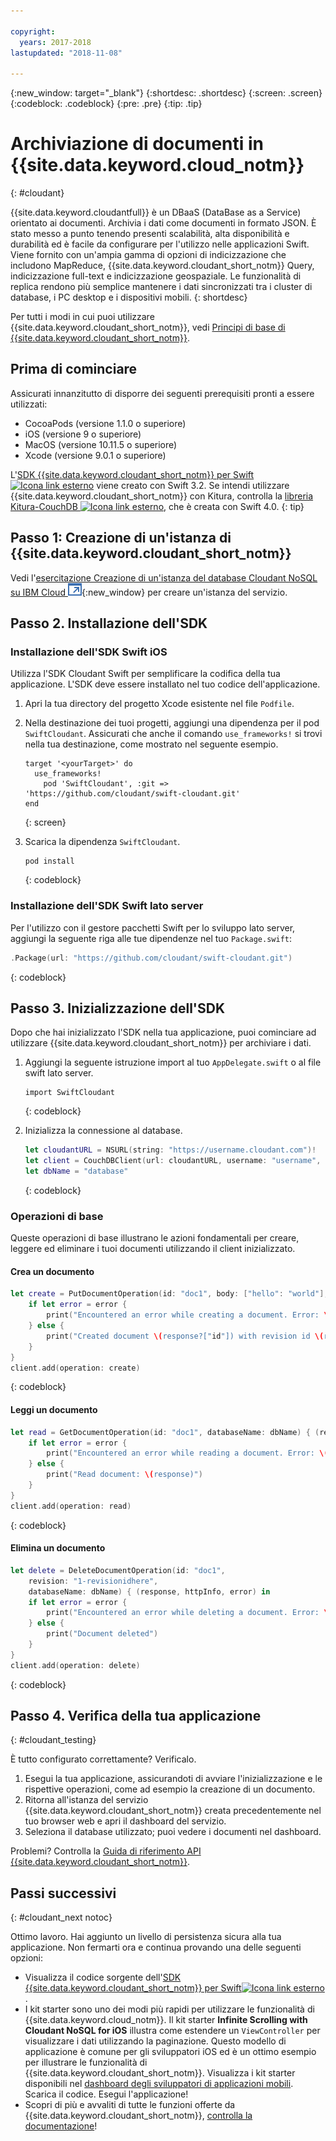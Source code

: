 ```yaml
---

copyright:
  years: 2017-2018
lastupdated: "2018-11-08"

---
```

{:new_window: target="_blank"}
{:shortdesc: .shortdesc}
{:screen: .screen}
{:codeblock: .codeblock}
{:pre: .pre}
{:tip: .tip}

# Archiviazione di documenti in {{site.data.keyword.cloud_notm}}
{: #cloudant}

{{site.data.keyword.cloudantfull}} è un DBaaS (DataBase as a Service) orientato ai documenti. Archivia i dati come documenti in formato JSON. È stato messo a punto tenendo presenti scalabilità, alta disponibilità e durabilità ed è facile da configurare per l'utilizzo nelle applicazioni Swift. Viene fornito con un'ampia gamma di opzioni di indicizzazione che includono MapReduce, {{site.data.keyword.cloudant_short_notm}} Query, indicizzazione full-text e indicizzazione geospaziale. Le funzionalità di replica rendono più semplice mantenere i dati
sincronizzati tra i cluster di database, i PC desktop e i dispositivi mobili. 
{: shortdesc}

Per tutti i modi in cui puoi utilizzare {{site.data.keyword.cloudant_short_notm}}, vedi [Principi di base di {{site.data.keyword.cloudant_short_notm}}](/docs/services/Cloudant/basics/index.html#cloudant-nosql-db-basics).

## Prima di cominciare

Assicurati innanzitutto di disporre dei seguenti prerequisiti pronti a essere utilizzati:
 * CocoaPods (versione 1.1.0 o superiore)
 * iOS (versione 9 o superiore)
 * MacOS (versione 10.11.5 o superiore)
 * Xcode (versione 9.0.1 o superiore)

L'[SDK {{site.data.keyword.cloudant_short_notm}} per Swift![Icona link esterno](../../icons/launch-glyph.svg "Icona link esterno")](https://github.com/cloudant/swift-cloudant) viene creato con Swift 3.2. Se intendi utilizzare {{site.data.keyword.cloudant_short_notm}} con Kitura, controlla la [libreria Kitura-CouchDB ![Icona link esterno](../../icons/launch-glyph.svg "Icona link esterno")](https://github.com/IBM-Swift/Kitura-CouchDB), che è creata con Swift 4.0.
{: tip}

## Passo 1: Creazione di un'istanza di {{site.data.keyword.cloudant_short_notm}}

Vedi l'[esercitazione Creazione di un'istanza del database Cloudant NoSQL su IBM Cloud ![Icona link esterno](../images/launch-glyph.svg "Icona link esterno")](https://console.bluemix.net/docs/services/Cloudant/tutorials/create_service.html#creating-a-cloudant-nosql-db-instance-on-ibm-cloud){:new_window} per creare un'istanza del servizio.

## Passo 2. Installazione dell'SDK

### Installazione dell'SDK Swift iOS

Utilizza l'SDK Cloudant Swift per semplificare la codifica della tua applicazione. L'SDK deve essere installato nel tuo codice dell'applicazione.

1. Apri la tua directory del progetto Xcode esistente nel file `Podfile`.
2. Nella destinazione dei tuoi progetti, aggiungi una dipendenza per il pod `SwiftCloudant`. Assicurati che anche il comando `use_frameworks!` si trovi nella tua destinazione, come mostrato nel seguente esempio.
    ```
    target '<yourTarget>' do
      use_frameworks!
        pod 'SwiftCloudant', :git => 'https://github.com/cloudant/swift-cloudant.git'
    end
    ```
    {: screen}

3. Scarica la dipendenza `SwiftCloudant`.
    ```
    pod install
    ```
    {: codeblock}

### Installazione dell'SDK Swift lato server

Per l'utilizzo con il gestore pacchetti Swift per lo sviluppo lato server, aggiungi la seguente riga alle tue dipendenze nel tuo `Package.swift`:
```swift
.Package(url: "https://github.com/cloudant/swift-cloudant.git")
```
{: codeblock}

## Passo 3. Inizializzazione dell'SDK

Dopo che hai inizializzato l'SDK nella tua applicazione, puoi cominciare ad utilizzare {{site.data.keyword.cloudant_short_notm}} per archiviare i dati.

1.  Aggiungi la seguente istruzione import al tuo `AppDelegate.swift` o al file swift lato server.
    ```
    import SwiftCloudant
    ```
    {: codeblock}

2. Inizializza la connessione al database.
    ```swift
    let cloudantURL = NSURL(string: "https://username.cloudant.com")!
    let client = CouchDBClient(url: cloudantURL, username: "username", password: "password")
    let dbName = "database"
    ```
    {: codeblock}

### Operazioni di base
Queste operazioni di base illustrano le azioni fondamentali per creare, leggere ed eliminare i tuoi documenti utilizzando il client inizializzato.

#### Crea un documento
```swift
let create = PutDocumentOperation(id: "doc1", body: ["hello": "world"], databaseName: dbName) {(response, httpInfo, error) in
    if let error = error {
        print("Encountered an error while creating a document. Error: \(error)")
    } else {
        print("Created document \(response?["id"]) with revision id \(response?["rev"])")
    }
}
client.add(operation: create)
```
{: codeblock}

#### Leggi un documento
```swift
let read = GetDocumentOperation(id: "doc1", databaseName: dbName) { (response, httpInfo, error) in
    if let error = error {
        print("Encountered an error while reading a document. Error: \(error)")
    } else {
        print("Read document: \(response)")
    }
}
client.add(operation: read)
```
{: codeblock}

#### Elimina un documento
```swift
let delete = DeleteDocumentOperation(id: "doc1",
    revision: "1-revisionidhere",
    databaseName: dbName) { (response, httpInfo, error) in
    if let error = error {
        print("Encountered an error while deleting a document. Error: \(error)")
    } else {
        print("Document deleted")
    }
}
client.add(operation: delete)
```
{: codeblock}

## Passo 4. Verifica della tua applicazione
{: #cloudant_testing}

È tutto configurato correttamente? Verificalo.

1. Esegui la tua applicazione, assicurandoti di avviare l'inizializzazione e le rispettive operazioni, come ad esempio la creazione di un documento.
2. Ritorna all'istanza del servizio {{site.data.keyword.cloudant_short_notm}} creata precedentemente nel tuo browser web e apri il dashboard del servizio.
3. Seleziona il database utilizzato; puoi vedere i documenti nel dashboard.

Problemi? Controlla la [Guida di riferimento API {{site.data.keyword.cloudant_short_notm}}](/docs/services/Cloudant/api/index.html#api-reference-overview).

## Passi successivi
{: #cloudant_next notoc}

Ottimo lavoro. Hai aggiunto un livello di persistenza sicura alla tua applicazione. Non fermarti ora e continua provando una delle seguenti opzioni:

* Visualizza il codice sorgente dell'[SDK {{site.data.keyword.cloudant_short_notm}} per Swift![Icona link esterno](../../icons/launch-glyph.svg "Icona link esterno")](https://github.com/cloudant/swift-cloudant).
* I kit starter sono uno dei modi più rapidi per utilizzare le funzionalità di {{site.data.keyword.cloud_notm}}. Il kit starter **Infinite Scrolling with Cloudant NoSQL for iOS** illustra come estendere un `ViewController` per visualizzare i dati utilizzando la paginazione. Questo modello di applicazione è comune per gli sviluppatori iOS ed è un ottimo esempio per illustrare le funzionalità di {{site.data.keyword.cloudant_short_notm}}. Visualizza i kit starter disponibili nel [dashboard degli sviluppatori di applicazioni mobili](https://console.bluemix.net/developer/mobile/dashboard). Scarica il codice. Esegui l'applicazione!
* Scopri di più e avvaliti di tutte le funzioni offerte da {{site.data.keyword.cloudant_short_notm}}, [controlla la documentazione](/docs/services/Cloudant/index.html)!
